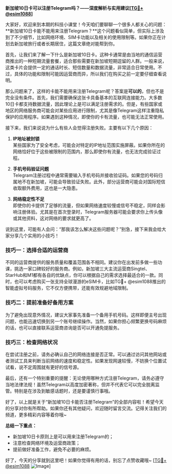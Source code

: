 **新加坡10日卡可以注册Telegram吗？——深度解析与实用建议[[TG💪+ @esim1088](https://t.me/s/esim1088)]**

大家好，欢迎来到本期的科技小课堂！今天咱们要聊聊一个很多人都关心的问题：**新加坡10日卡能不能用来注册Telegram？**这个问题看似简单，但实际上涉及到了不少细节，比如网络环境、SIM卡功能以及相关的使用限制等。如果你正在计划去新加坡旅行或者长期居住，这篇文章绝对能帮到你。

首先，让我们来了解一下什么是新加坡10日卡。这种卡通常是由当地的通信运营商推出的一种短期流量套餐，适合那些需要在新加坡短期逗留的人群。一般来说，这类卡片会提供一定的通话时长、短信数量和数据流量，非常适合日常使用。不过，具体的功能和限制可能因运营商而异，所以我们在购买之前一定要仔细查看说明。

那么问题来了，这样的卡能不能用来注册Telegram呢？答案是**可以的**，但也不是完全没有条件。首先，我们需要确保这张卡具备基本的互联网连接能力。大多数10日卡都支持数据流量，因此理论上是可以满足注册需求的。但是，有些国家或地区的网络服务商可能会对某些应用进行限制，尤其是像Telegram这样注重隐私保护的应用程序。如果遇到这种情况，即使你的卡有流量，也可能无法正常使用。

接下来，我们来说说为什么有些人会觉得注册失败。主要有以下几个原因：

1. **IP地址被封锁**  
   某些国家为了安全考虑，可能会对特定的IP地址范围实施屏蔽。如果你所在的网络恰好位于这些被限制的范围内，那么即使你有流量，也无法完成验证过程。

2. **手机号码验证问题**  
   Telegram注册过程中通常需要输入手机号码并接收验证码。如果您的号码归属地不在新加坡，可能会导致验证失败。此外，部分运营商可能会对国际短信收取额外费用，这也是一大隐患。

3. **网络稳定性不足**  
   即使你的卡提供了足够的流量，但如果网络速度较慢或信号不稳定，同样会影响注册体验。尤其是在首次登录时，Telegram服务器可能会要求你上传头像或其他资料，这对网络的要求就更高了。

说到这里，可能有人会问：“那我该怎么解决这些问题呢？”别急，接下来我会给大家分享几个实用的小技巧！

### 技巧一：选择合适的运营商  
不同的运营商提供的服务质量和覆盖范围各不相同。建议你在出发前多做一些功课，挑选一家口碑较好的服务商。例如，新加坡三大主流运营商Singtel、StarHub和M1都有各自的优缺点，你可以根据自己的需求选择最适合的一款。同时，也可以考虑购买一张支持全球漫游的eSIM卡，比如TG💪+ @esim1088推出的智能虚拟号码服务，它不仅方便携带，还能有效规避地域限制。

### 技巧二：提前准备好备用方案  
为了避免出现意外情况，建议大家事先准备一个备用手机号码。这样即便主号出现问题，也能迅速切换到另一个账号继续操作。当然，如果你担心频繁更换号码麻烦的话，也可以直接联系运营商咨询是否可以开通免提服务。

### 技巧三：检查网络状况  
在尝试注册之前，请务必确认自己的网络连接是否正常。可以通过访问其他网站或者测试工具来判断当前网络的速度和稳定性。如果发现网速较慢，不妨换个位置试试看，说不定周围就有更好的信号源。

最后，还有一个特别重要的提醒：无论使用哪种方式注册Telegram，请务必遵守当地法律法规！虽然Telegram以高度加密著称，但并不代表它可以完全脱离监管。特别是在涉及到敏感话题时，还是要谨慎行事哦。

好了，以上就是关于“新加坡10日卡能否注册Telegram”的全部内容啦！希望今天的分享对你有所帮助。如果你还有其他疑问，欢迎随时留言交流。记得关注我们的频道，更多精彩内容等着你哦~

**总结一下重点：**  
- 新加坡10日卡原则上是可以用来注册Telegram的；  
- 注意检查网络环境及运营商政策；  
- 提前做好准备工作，避免不必要的麻烦。  

好了，今天的分享就到这里吧！如果你觉得有用的话，别忘了点赞收藏哦~ [[TG💪+ @esim1088](https://t.me/s/esim1088) ![Image](https://i.postimg.cc/4NQfJmqS/Snipaste-2025-05-13-00-14-12.png)]